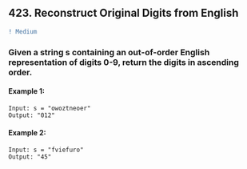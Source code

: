 ## 423. Reconstruct Original Digits from English
```diff
! Medium
```
### Given a string s containing an out-of-order English representation of digits 0-9, return the digits in ascending order.
#### Example 1:

```
Input: s = "owoztneoer"
Output: "012"
```

#### Example 2:

```
Input: s = "fviefuro"
Output: "45"
```
